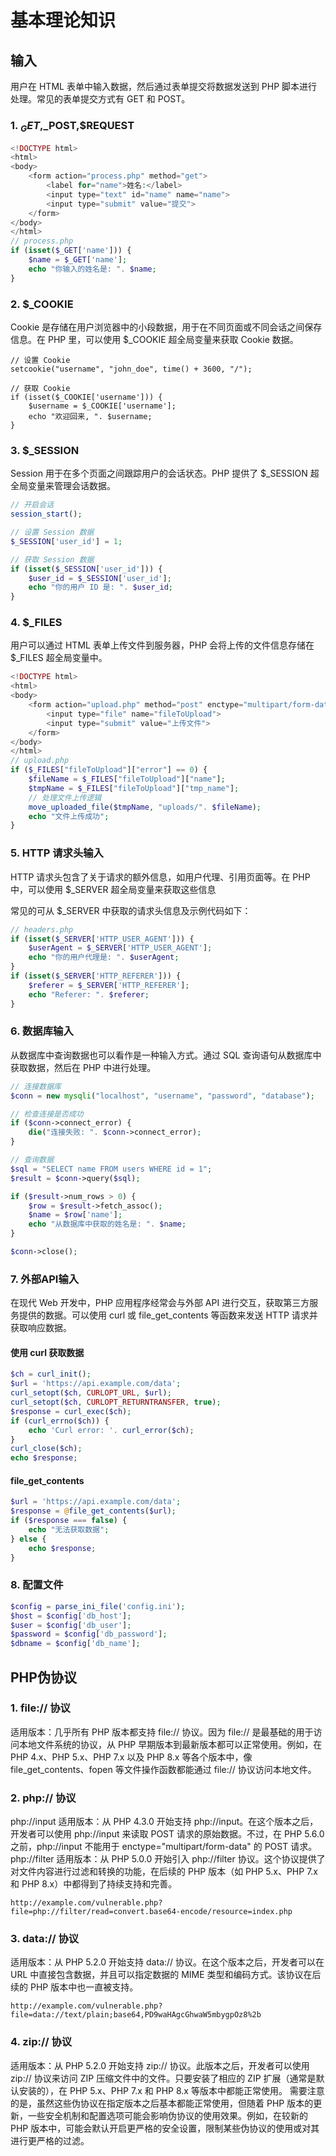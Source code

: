 # 基本理论知识

## 输入
用户在 HTML 表单中输入数据，然后通过表单提交将数据发送到 PHP 脚本进行处理。常见的表单提交方式有 GET 和 POST。
### 1. $_GET,$_POST,$REQUEST
```php
<!DOCTYPE html>
<html>
<body>
    <form action="process.php" method="get">
        <label for="name">姓名:</label>
        <input type="text" id="name" name="name">
        <input type="submit" value="提交">
    </form>
</body>
</html>
// process.php
if (isset($_GET['name'])) {
    $name = $_GET['name'];
    echo "你输入的姓名是: ". $name;
}
```
### 2. $_COOKIE
Cookie 是存储在用户浏览器中的小段数据，用于在不同页面或不同会话之间保存信息。在 PHP 里，可以使用 $_COOKIE 超全局变量来获取 Cookie 数据。

```
// 设置 Cookie
setcookie("username", "john_doe", time() + 3600, "/");

// 获取 Cookie
if (isset($_COOKIE['username'])) {
    $username = $_COOKIE['username'];
    echo "欢迎回来, ". $username;
}
```

### 3.  $_SESSION
Session 用于在多个页面之间跟踪用户的会话状态。PHP 提供了 $_SESSION 超全局变量来管理会话数据。

```php
// 开启会话
session_start();

// 设置 Session 数据
$_SESSION['user_id'] = 1;

// 获取 Session 数据
if (isset($_SESSION['user_id'])) {
    $user_id = $_SESSION['user_id'];
    echo "你的用户 ID 是: ". $user_id;
}
```

### 4. $_FILES
用户可以通过 HTML 表单上传文件到服务器，PHP 会将上传的文件信息存储在 $_FILES 超全局变量中。
```php
<!DOCTYPE html>
<html>
<body>
    <form action="upload.php" method="post" enctype="multipart/form-data">
        <input type="file" name="fileToUpload">
        <input type="submit" value="上传文件">
    </form>
</body>
</html>
// upload.php
if ($_FILES["fileToUpload"]["error"] == 0) {
    $fileName = $_FILES["fileToUpload"]["name"];
    $tmpName = $_FILES["fileToUpload"]["tmp_name"];
    // 处理文件上传逻辑
    move_uploaded_file($tmpName, "uploads/". $fileName);
    echo "文件上传成功";
}
```

### 5. HTTP 请求头输入
HTTP 请求头包含了关于请求的额外信息，如用户代理、引用页面等。在 PHP 中，可以使用 $_SERVER 超全局变量来获取这些信息

常见的可从 $_SERVER 中获取的请求头信息及示例代码如下：
```php
// headers.php
if (isset($_SERVER['HTTP_USER_AGENT'])) {
    $userAgent = $_SERVER['HTTP_USER_AGENT'];
    echo "你的用户代理是: ". $userAgent;
}
if (isset($_SERVER['HTTP_REFERER'])) {
    $referer = $_SERVER['HTTP_REFERER'];
    echo "Referer: ". $referer;
}
```


### 6. 数据库输入
从数据库中查询数据也可以看作是一种输入方式。通过 SQL 查询语句从数据库中获取数据，然后在 PHP 中进行处理。

```php
// 连接数据库
$conn = new mysqli("localhost", "username", "password", "database");

// 检查连接是否成功
if ($conn->connect_error) {
    die("连接失败: ". $conn->connect_error);
}

// 查询数据
$sql = "SELECT name FROM users WHERE id = 1";
$result = $conn->query($sql);

if ($result->num_rows > 0) {
    $row = $result->fetch_assoc();
    $name = $row['name'];
    echo "从数据库中获取的姓名是: ". $name;
}

$conn->close();
```

### 7. 外部API输入
在现代 Web 开发中，PHP 应用程序经常会与外部 API 进行交互，获取第三方服务提供的数据。可以使用 curl 或 file_get_contents 等函数来发送 HTTP 请求并获取响应数据。

#### 使用 curl 获取数据
```php
$ch = curl_init();
$url = 'https://api.example.com/data';
curl_setopt($ch, CURLOPT_URL, $url);
curl_setopt($ch, CURLOPT_RETURNTRANSFER, true);
$response = curl_exec($ch);
if (curl_errno($ch)) {
    echo 'Curl error: '. curl_error($ch);
}
curl_close($ch);
echo $response;
```
#### file_get_contents
```php
$url = 'https://api.example.com/data';
$response = @file_get_contents($url);
if ($response === false) {
    echo "无法获取数据";
} else {
    echo $response;
}
```

### 8. 配置文件

```php
$config = parse_ini_file('config.ini');
$host = $config['db_host'];
$user = $config['db_user'];
$password = $config['db_password'];
$dbname = $config['db_name'];
```

## PHP伪协议

### 1. file:// 协议
适用版本：几乎所有 PHP 版本都支持 file:// 协议。因为 file:// 是最基础的用于访问本地文件系统的协议，从 PHP 早期版本到最新版本都可以正常使用。例如，在 PHP 4.x、PHP 5.x、PHP 7.x 以及 PHP 8.x 等各个版本中，像 file_get_contents、fopen 等文件操作函数都能通过 file:// 协议访问本地文件。

### 2. php:// 协议
php://input
适用版本：从 PHP 4.3.0 开始支持 php://input。在这个版本之后，开发者可以使用 php://input 来读取 POST 请求的原始数据。不过，在 PHP 5.6.0 之前，php://input 不能用于 enctype="multipart/form-data" 的 POST 请求。
php://filter
适用版本：从 PHP 5.0.0 开始引入 php://filter 协议。这个协议提供了对文件内容进行过滤和转换的功能，在后续的 PHP 版本（如 PHP 5.x、PHP 7.x 和 PHP 8.x）中都得到了持续支持和完善。

```
http://example.com/vulnerable.php?file=php://filter/read=convert.base64-encode/resource=index.php
```

### 3. data:// 协议
适用版本：从 PHP 5.2.0 开始支持 data:// 协议。在这个版本之后，开发者可以在 URL 中直接包含数据，并且可以指定数据的 MIME 类型和编码方式。该协议在后续的 PHP 版本中也一直被支持。

```
http://example.com/vulnerable.php?file=data://text/plain;base64,PD9waHAgcGhwaW5mbygpOz8%2b
```

### 4. zip:// 协议
适用版本：从 PHP 5.2.0 开始支持 zip:// 协议。此版本之后，开发者可以使用 zip:// 协议来访问 ZIP 压缩文件中的文件。只要安装了相应的 ZIP 扩展（通常是默认安装的），在 PHP 5.x、PHP 7.x 和 PHP 8.x 等版本中都能正常使用。
需要注意的是，虽然这些伪协议在指定版本之后基本都能正常使用，但随着 PHP 版本的更新，一些安全机制和配置选项可能会影响伪协议的使用效果。例如，在较新的 PHP 版本中，可能会默认开启更严格的安全设置，限制某些伪协议的使用或对其进行更严格的过滤。